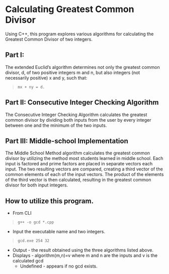 # Calculating Greatest Common Divisor

Using C++, this program explores various algorithms for calculating the Greatest Common Divisor of two integers.

## Part I:
The extended Euclid’s algorithm determines not only the greatest common divisor, d, of two positive integers m and n, but also integers (not necessarily positive) x and y, such that: 


> ```mx + ny = d.```
 

## Part II: Consecutive Integer Checking Algorithm
The Consecutive Integer Checking Algorithm calculates the greatest common divisor by dividing both inputs from the user by every integer between one and the minimum of the two inputs. 

## Part III: Middle-school Implementation
The Middle School Method algorithm calculates the greatest common divisor by utilizing the method most students learned in middle school. Each input is factored and prime factors are placed in separate vectors each input. The two resulting vectors are compared, creating a third vector of the common elements of each of the input vectors. The product of the elements of the third vector is then calculated, resulting in the greatest common divisor for both input integers. 

## How to utilize this program.

- From CLI

> ```g++ -o gcd *.cpp```

- Input the executable name and two integers.

> ```gcd.exe 254 32```

* Output - the result obtained using the three algorithms listed above.
* Displays - algorithm(m,n)=v where m and n are the inputs and v is the calculated gcd
  - Undefined - appears if no gcd exists.
